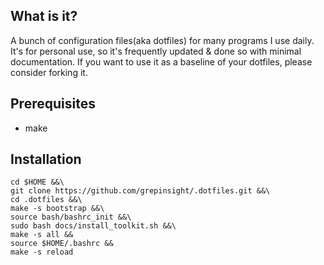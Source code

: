 What is it?
-------------
A bunch of configuration files(aka dotfiles) for many programs I use daily.
It's for personal use, so it's frequently updated & done so with minimal documentation.
If you want to use it as a baseline of your dotfiles, please consider forking it.


Prerequisites
-------------
* make

Installation
-------------

```shell
cd $HOME &&\
git clone https://github.com/grepinsight/.dotfiles.git &&\
cd .dotfiles &&\
make -s bootstrap &&\
source bash/bashrc_init &&\
sudo bash docs/install_toolkit.sh &&\
make -s all &&
source $HOME/.bashrc &&
make -s reload
```
